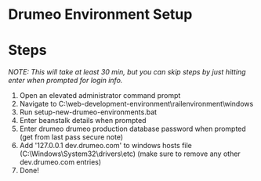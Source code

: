 # Drumeo Environment Setup

# Steps

*NOTE: This will take at least 30 min, but you can skip steps by just hitting enter when prompted for login info.*

1. Open an elevated administrator command prompt
1. Navigate to C:\web-development-environment\railenvironment\windows
1. Run setup-new-drumeo-environments.bat
1. Enter beanstalk details when prompted
1. Enter drumeo drumeo production database password when prompted (get from last pass secure note)
1. Add '127.0.0.1 dev.drumeo.com' to windows hosts file (C:\Windows\System32\drivers\etc) (make sure to remove any other dev.drumeo.com entries)
1. Done!